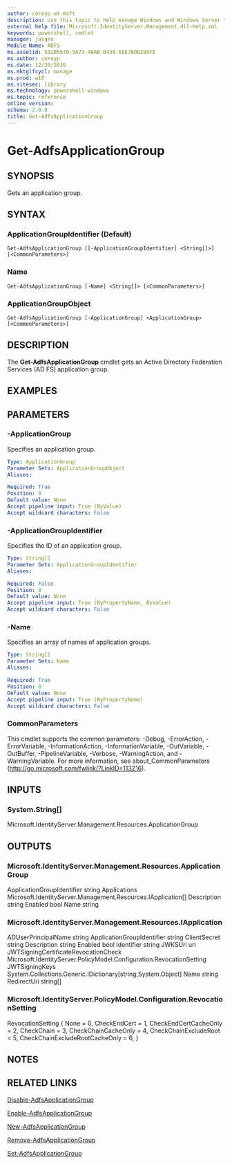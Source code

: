 ```yaml
---
author: coreyp-at-msft
description: Use this topic to help manage Windows and Windows Server technologies with Windows PowerShell.
external help file: Microsoft.IdentityServer.Management.dll-Help.xml
keywords: powershell, cmdlet
manager: jasgro
Module Name: ADFS
ms.assetid: 592B5570-5A73-48AB-B438-68E7BDD299FE
ms.author: coreyp
ms.date: 12/20/2016
ms.mktglfcycl: manage
ms.prod: w10
ms.sitesec: library
ms.technology: powershell-windows
ms.topic: reference
online version:
schema: 2.0.0
title: Get-AdfsApplicationGroup
---
```


# Get-AdfsApplicationGroup

## SYNOPSIS
Gets an application group.

## SYNTAX

### ApplicationGroupIdentifier (Default)
```
Get-AdfsApplicationGroup [[-ApplicationGroupIdentifier] <String[]>] [<CommonParameters>]
```

### Name
```
Get-AdfsApplicationGroup [-Name] <String[]> [<CommonParameters>]
```

### ApplicationGroupObject
```
Get-AdfsApplicationGroup [-ApplicationGroup] <ApplicationGroup> [<CommonParameters>]
```

## DESCRIPTION
The **Get-AdfsApplicationGroup** cmdlet gets an Active Directory Federation Services (AD FS) application group.

## EXAMPLES

## PARAMETERS

### -ApplicationGroup
Specifies an application group.

```yaml
Type: ApplicationGroup
Parameter Sets: ApplicationGroupObject
Aliases:

Required: True
Position: 0
Default value: None
Accept pipeline input: True (ByValue)
Accept wildcard characters: False
```

### -ApplicationGroupIdentifier
Specifies the ID of an application group.

```yaml
Type: String[]
Parameter Sets: ApplicationGroupIdentifier
Aliases:

Required: False
Position: 0
Default value: None
Accept pipeline input: True (ByPropertyName, ByValue)
Accept wildcard characters: False
```

### -Name
Specifies an array of names of application groups.

```yaml
Type: String[]
Parameter Sets: Name
Aliases:

Required: True
Position: 0
Default value: None
Accept pipeline input: True (ByPropertyName)
Accept wildcard characters: False
```

### CommonParameters
This cmdlet supports the common parameters: -Debug, -ErrorAction, -ErrorVariable, -InformationAction, -InformationVariable, -OutVariable, -OutBuffer, -PipelineVariable, -Verbose, -WarningAction, and -WarningVariable. For more information, see about_CommonParameters (http://go.microsoft.com/fwlink/?LinkID=113216).

## INPUTS

### System.String[]
Microsoft.IdentityServer.Management.Resources.ApplicationGroup

## OUTPUTS

### Microsoft.IdentityServer.Management.Resources.ApplicationGroup
ApplicationGroupIdentifier  string
Applications                Microsoft.IdentityServer.Management.Resources.IApplication[]
Description                 string
Enabled                     bool
Name                        string

### Microsoft.IdentityServer.Management.Resources.IApplication
ADUserPrincipalName                   string
ApplicationGroupIdentifier            string
ClientSecret                          string
Description                           string
Enabled                               bool
Identifier                            string
JWKSUri                               uri
JWTSigningCertificateRevocationCheck  Microsoft.IdentityServer.PolicyModel.Configuration.RevocationSetting
JWTSigningKeys                        System.Collections.Generic.IDictionary[string,System.Object]
Name                                  string
RedirectUri                           string[]

### Microsoft.IdentityServer.PolicyModel.Configuration.RevocationSetting

RevocationSetting
{
   None = 0,
   CheckEndCert = 1,
   CheckEndCertCacheOnly = 2,
   CheckChain = 3,
   CheckChainCacheOnly = 4,
   CheckChainExcludeRoot = 5,
   CheckChainExcludeRootCacheOnly = 6,
}

## NOTES

## RELATED LINKS

[Disable-AdfsApplicationGroup](./Disable-AdfsApplicationGroup.md)

[Enable-AdfsApplicationGroup](./Enable-AdfsApplicationGroup.md)

[New-AdfsApplicationGroup](./New-AdfsApplicationGroup.md)

[Remove-AdfsApplicationGroup](./Remove-AdfsApplicationGroup.md)

[Set-AdfsApplicationGroup](./Set-AdfsApplicationGroup.md)
